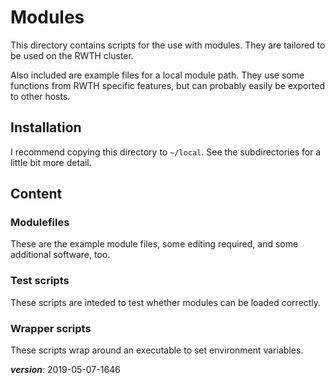 # Modules

This directory contains scripts for the use with modules. 
They are tailored to be used on the RWTH cluster.

Also included are example files for a local module path.
They use some functions from RWTH specific features,
but can probably easily be exported to other hosts.

## Installation

I recommend copying this directory to `~/local`.
See the subdirectories for a little bit more detail.

## Content
### Modulefiles

These are the example module files, some editing required, 
and some additional software, too.

### Test scripts

These scripts are inteded to test whether modules can be loaded correctly.

### Wrapper scripts

These scripts wrap around an executable to set environment variables.

___version___: 2019-05-07-1646

